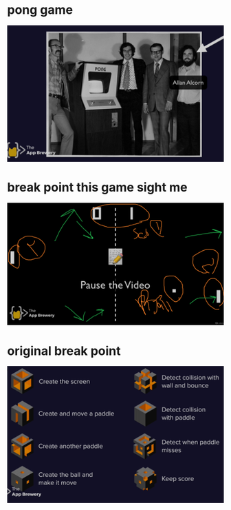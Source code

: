 # pong game

![pong](https://raw.githubusercontent.com/wer340/python-angelayu/main/day-22/image/pong.png)

# break point this  game    sight me 

![me](https://raw.githubusercontent.com/wer340/python-angelayu/main/day-22/image/my_broken.png)

# original break point 
![origin](https://raw.githubusercontent.com/wer340/python-angelayu/main/day-22/image/breakPoint.png)

